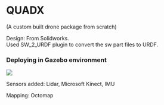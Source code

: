# QUADX

(A custom built drone package from scratch)<br>

Design: From Solidworks.<br>
Used SW_2_URDF plugin to convert the sw part files to URDF.<br>

<h3>Deploying in Gazebo environment</h3>

<img src="https://github.com/jerriebright/VISUAL-ODOMETRY/blob/main/quadx_description/img/Gazebo.jpeg"/>

Sensors added: Lidar, Microsoft Kinect, IMU<br>

Mapping: Octomap<br>

